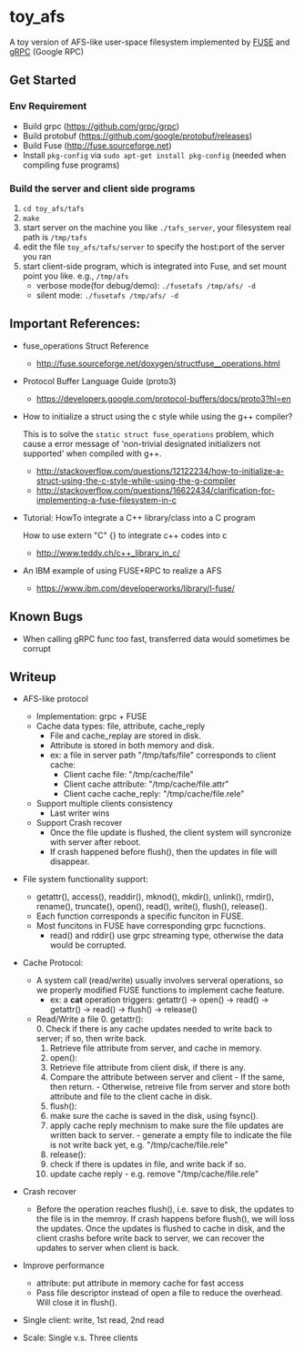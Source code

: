# toy_afs
A toy version of AFS-like user-space filesystem implemented by [FUSE](http://fuse.sourceforge.net/) and [gRPC](https://github.com/grpc/grpc) (Google RPC)


## Get Started

### Env Requirement
- Build grpc (https://github.com/grpc/grpc)
- Build protobuf (https://github.com/google/protobuf/releases)
- Build Fuse (http://fuse.sourceforge.net)
- Install `pkg-config` via `sudo apt-get install pkg-config` (needed when compiling fuse programs)

### Build the server and client side programs
1. `cd toy_afs/tafs`
2. `make`
3. start server on the machine you like `./tafs_server`, your filesystem real path is `/tmp/tafs`
4. edit the file `toy_afs/tafs/server` to specify the host:port of the server you ran
5. start client-side program, which is integrated into Fuse, and set mount point you like. e.g., `/tmp/afs`
   - verbose mode(for debug/demo): `./fusetafs /tmp/afs/ -d`
   - silent mode: `./fusetafs /tmp/afs/ -d`


## Important References:
- fuse_operations Struct Reference
  - http://fuse.sourceforge.net/doxygen/structfuse__operations.html

- Protocol Buffer Language Guide (proto3)
  - https://developers.google.com/protocol-buffers/docs/proto3?hl=en
  
- How to initialize a struct using the c style while using the g++ compiler? 

  This is to solve the `static struct fuse_operations` problem, which cause a error message of 'non-trivial designated initializers not supported' when compiled with g++.

  - http://stackoverflow.com/questions/12122234/how-to-initialize-a-struct-using-the-c-style-while-using-the-g-compiler
  - http://stackoverflow.com/questions/16622434/clarification-for-implementing-a-fuse-filesystem-in-c

- Tutorial: HowTo integrate a C++ library/class into a C program

  How to use extern "C" {} to integrate c++ codes into c
  - http://www.teddy.ch/c++_library_in_c/

- An IBM example of using FUSE+RPC to realize a AFS
  - https://www.ibm.com/developerworks/library/l-fuse/


## Known Bugs
- When calling gRPC func too fast, transferred data would sometimes be corrupt


## Writeup

- AFS-like protocol
  - Implementation: grpc + FUSE
  - Cache data types: file, attribute, cache_reply
    - File and cache_replay are stored in disk.
    - Attribute is stored in both memory and disk.
    - ex: a file in server path "/tmp/tafs/file" corresponds to client cache:
      - Client cache file: "/tmp/cache/file"
      - Client cache attribute: "/tmp/cache/file.attr"
      - Client cache cache_reply: "/tmp/cache/file.rele"
  - Support multiple clients consistency
    - Last writer wins
  - Support Crash recover
    - Once the file update is flushed, the client system will syncronize with server after reboot.
    - If crash happened before flush(), then the updates in file will disappear. 

- File system functionality support:
  - getattr(), access(), readdir(), mknod(), mkdir(), unlink(), rmdir(), rename(), truncate(), open(), read(), write(), flush(), release().
  - Each function corresponds a specific funciton in FUSE.
  - Most funcitons in FUSE have corresponding grpc fucnctions.
    - read() and rddir() use grpc streaming type, otherwise the data would be corrupted. 

- Cache Protocol:
  - A system call (read/write) usually involves serveral operations, so we properly modified FUSE functions to implement cache feature.
    - ex: a **cat** operation triggers: getattr() -> open() -> read() -> getattr() -> read() -> flush() -> release()
  - Read/Write a file
    0. getattr():  
      0. Check if there is any cache updates needed to write back to server; if so, then write back.
      1. Retrieve file attribute from server, and cache in memory.
    1. open():
      0. Retrieve file attribute from client disk, if there is any.
      1. Compare the attribute between server and client
        - If the same, then return.
        - Otherwise, retreive file from server and store both attribute and file to the client cache in disk.
    2. flush():
      0. make sure the cache is saved in the disk, using fsync().
      1. apply cache reply mechnism to make sure the file updates are written back to server.
        - generate a empty file to indicate the file is not write back yet, e.g. "/tmp/cache/file.rele"
    3. release():
      0. check if there is updates in file, and write back if so.
      1. update cache reply
        - e.g. remove "/tmp/cache/file.rele"

- Crash recover
  - Before the operation reaches flush(), i.e. save to disk, the updates to the file is in the memroy. If crash happens before flush(), we will loss the updates. Once the updates is flushed to cache in disk, and the client crashs before write back to server, we can recover the updates to server when client is back.

- Improve performance
  - attribute: put attribute in memory cache for fast access
  - Pass file descriptor instead of open a file to reduce the overhead. Will close it in flush().


- Single client: write, 1st read, 2nd read


- Scale: Single v.s. Three clients

